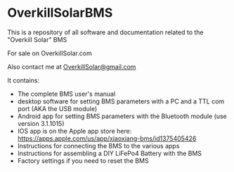 # OverkillSolarBMS

This is a repository of all software and documentation related to the "Overkill Solar" BMS

For sale on OverkillSolar.com

Also contact me at OverkillSolar@gmail.com

It contains:

- The complete BMS user's manual
- desktop software for setting BMS parameters with a PC and a TTL com port (AKA the USB module)
- Android app for setting BMS parameters with the Bluetooth module (use version 3.1.1015)
- IOS app is on the Apple app store here: https://apps.apple.com/us/app/xiaoxiang-bms/id1375405426
- Instructions for connecting the BMS to the various apps
- Instructions for assembling a DIY LiFePo4 Battery with the BMS
- Factory settings if you need to reset the BMS
